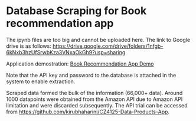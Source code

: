 # Database Scraping for Book recommendation app

The ipynb files are too big and cannot be uploaded here. The link to Google drive is as follows: https://drive.google.com/drive/folders/1nfgb-6kNxb3hzUfSrwbKza3VNxaOkGh9?usp=sharing 

Application demostration:
[Book Recommendation App Demo](https://clipchamp.com/watch/9gKmng3Q23W)

Note that the API key and password to the database is attached in the system to enable extraction.

Scraped data formed the bulk of the information (66,000+ data). Around 1000 datapoints were obtained from the Amazon API due to Amazon API limitation and were discarded subsequently. The API trial can be accessed from https://github.com/kirubhaharini/CZ4125-Data-Products-App.
